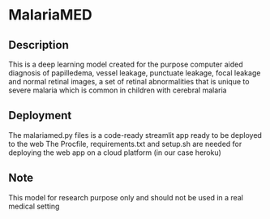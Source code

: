 # MalariaMED

## Description
This is a deep learning model created for the purpose computer aided diagnosis of papilledema, vessel leakage, punctuate leakage, focal leakage and normal retinal images, a set of retinal 
abnormalities that is unique to severe malaria which is common in children with cerebral malaria

## Deployment
The malariamed.py files is a code-ready streamlit app ready to be deployed to the web
The Procfile, requirements.txt and setup.sh are needed for deploying the web app on a cloud platform (in our case heroku)

## Note
This model for research purpose only and should not be used in a real medical setting
